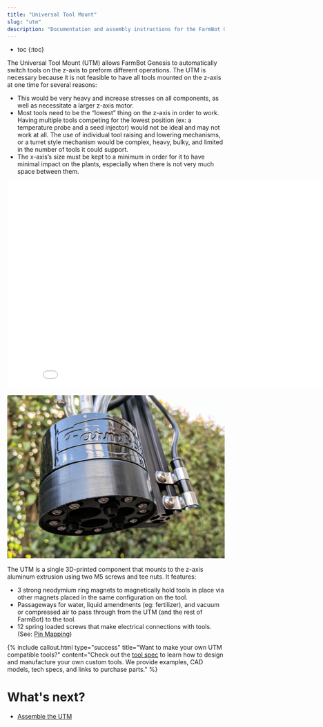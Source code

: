 ```yaml
---
title: "Universal Tool Mount"
slug: "utm"
description: "Documentation and assembly instructions for the FarmBot Genesis universal tool mount"
---
```


* toc
{:toc}

The Universal Tool Mount (UTM) allows FarmBot Genesis to automatically switch tools on the z-axis to preform different operations. The UTM is necessary because it is not feasible to have all tools mounted on the z-axis at one time for several reasons:

  * This would be very heavy and increase stresses on all components, as well as necessitate a larger z-axis motor.
  * Most tools need to be the “lowest” thing on the z-axis in order to work. Having multiple tools competing for the lowest position (ex: a temperature probe and a seed injector) would not be ideal and may not work at all. The use of individual tool raising and lowering mechanisms, or a turret style mechanism would be complex, heavy, bulky, and limited in the number of tools it could support.
  * The x-axis’s size must be kept to a minimum in order for it to have minimal impact on the plants, especially when there is not very much space between them.

<iframe class="embedly-embed" src="//cdn.embedly.com/widgets/media.html?src=https%3A%2F%2Fwww.youtube.com%2Fembed%2Fq8xjCBq32C8%3Ffeature%3Doembed&url=http%3A%2F%2Fwww.youtube.com%2Fwatch%3Fv%3Dq8xjCBq32C8&image=https%3A%2F%2Fi.ytimg.com%2Fvi%2Fq8xjCBq32C8%2Fhqdefault.jpg&key=02466f963b9b4bb8845a05b53d3235d7&type=text%2Fhtml&schema=youtube" width="854" height="480" scrolling="no" frameborder="0" allowfullscreen></iframe>



![UTM.jpg](_images/UTM.jpg)

The UTM is a single 3D-printed component that mounts to the z-axis aluminum extrusion using two M5 screws and tee nuts.
It features:
* 3 strong neodymium ring magnets to magnetically hold tools in place via other magnets placed in the same configuration on the tool.
* Passageways for water, liquid amendments (eg: fertilizer), and vacuum or compressed air to pass through from the UTM (and the rest of FarmBot) to the tool.
* 12 spring loaded screws that make electrical connections with tools. (See: [Pin Mapping](wire-up-the-utm#pin-mapping))

{%
include callout.html
type="success"
title="Want to make your own UTM compatible tools?"
content="Check out the [tool spec](../Extras/mods/tool-spec.md) to learn how to design and manufacture your own custom tools. We provide examples, CAD models, tech specs, and links to purchase parts."
%}


# What's next?

 * [Assemble the UTM](../FarmBot-Genesis-V1.2/utm/assemble-the-utm.md)

